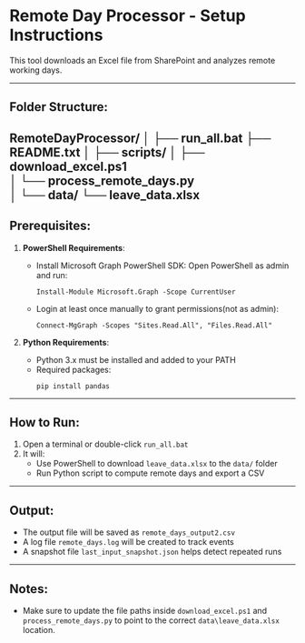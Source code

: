 
# Remote Day Processor - Setup Instructions


This tool downloads an Excel file from SharePoint and analyzes remote working days.

-------------
Folder Structure:
-------------

RemoteDayProcessor/
│
├── run_all.bat
├── README.txt
│
├── scripts/
│   ├── download_excel.ps1        
│   └── process_remote_days.py    
│
└── data/
    └── leave_data.xlsx          
-------------
Prerequisites:
-------------
1. **PowerShell Requirements**:
   - Install Microsoft Graph PowerShell SDK:
     Open PowerShell as admin and run:
     ```
     Install-Module Microsoft.Graph -Scope CurrentUser
     ```

   - Login at least once manually to grant permissions(not as admin):
     ```
     Connect-MgGraph -Scopes "Sites.Read.All", "Files.Read.All"
     ```

2. **Python Requirements**:
   - Python 3.x must be installed and added to your PATH
   - Required packages:
     ```
     pip install pandas
     ```

-------------
How to Run:
-------------
1. Open a terminal or double-click `run_all.bat`
2. It will:
   - Use PowerShell to download `leave_data.xlsx` to the `data/` folder
   - Run Python script to compute remote days and export a CSV

-------------
Output:
-------------
- The output file will be saved as `remote_days_output2.csv`
- A log file `remote_days.log` will be created to track events
- A snapshot file `last_input_snapshot.json` helps detect repeated runs

-------------
Notes:
-------------
- Make sure to update the file paths inside `download_excel.ps1` and `process_remote_days.py` to point to the correct `data\leave_data.xlsx` location.
